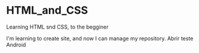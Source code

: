 # HTML_and_CSS
 Learning HTML snd CSS, to the begginer

 I'm learning to create site, and now I can manage my repository.
 <a hef=" https://angelofinassi.github.io/HTML_and_CSS/desafios/1_android">Abrir teste Android</a>